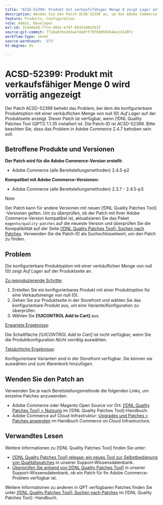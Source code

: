 ```yaml
---
title: "ACSD-52399: Produkt mit verkaufsfähiger Menge 0 zeigt Lager an"
description: Wenden Sie den Patch ACSD-52399 an, um das Adobe Commerce-Problem zu beheben, bei dem die konfigurierbare Produktoption mit der Verkaufsmenge "0"auf der Produktseite *In Stock* angezeigt wird.
feature: Products, Configuration
role: Admin, Developer
exl-id: 3c9e6edd-f7ce-492e-b74f-68354d8e2633
source-git-commit: 7718a835e343ae7da9ff79f690503b4ee1d140fc
workflow-type: tm+mt
source-wordcount: '371'
ht-degree: 0%

---
```


# ACSD-52399: Produkt mit verkaufsfähiger Menge 0 wird vorrätig angezeigt

Der Patch ACSD-52399 behebt das Problem, bei dem die konfigurierbare Produktoption mit einer verkäuflichen Menge von null (0) *Auf Lager* auf der Produktseite anzeigt. Dieser Patch ist verfügbar, wenn [!DNL Quality Patches Tool (QPT)] 1.1.35 installiert ist. Die Patch-ID ist ACSD-52399. Bitte beachten Sie, dass das Problem in Adobe Commerce 2.4.7 behoben sein soll.

## Betroffene Produkte und Versionen

**Der Patch wird für die Adobe Commerce-Version erstellt:**

* Adobe Commerce (alle Bereitstellungsmethoden) 2.4.5-p2

**Kompatibel mit Adobe Commerce-Versionen:**

* Adobe Commerce (alle Bereitstellungsmethoden) 2.3.7 - 2.4.5-p3

>[!NOTE]
>
>Der Patch kann für andere Versionen mit neuen [!DNL Quality Patches Tool] -Versionen gelten. Um zu überprüfen, ob der Patch mit Ihrer Adobe Commerce-Version kompatibel ist, aktualisieren Sie das Paket `magento/quality-patches` auf die neueste Version und überprüfen Sie die Kompatibilität auf der Seite [[!DNL Quality Patches Tool]: Suchen nach Patches](https://experienceleague.adobe.com/tools/commerce-quality-patches/index.html). Verwenden Sie die Patch-ID als Suchschlüsselwort, um den Patch zu finden.

## Problem

Die konfigurierbare Produktoption mit einer verkäuflichen Menge von null (0) zeigt *Auf Lager* auf der Produktseite an.

<u>Zu reproduzierende Schritte</u>:

1. Erstellen Sie ein konfigurierbares Produkt mit einer Produktoption für eine Verkaufsmenge von null (0).
1. Gehen Sie zur Produktseite in der Storefront und wählen Sie das konfigurierbare Produkt aus, um eine Variante/Konfiguration zu überprüfen.
1. Wählen Sie **[!UICONTROL Add to Cart]** aus.

<u>Erwartete Ergebnisse</u>:

Die Schaltfläche *[!UICONTROL Add to Cart]* ist nicht verfügbar, wenn Sie die Produktkonfiguration *Nicht vorrätig* auswählen.

<u>Tatsächliche Ergebnisse</u>:

Konfigurierbare Varianten sind in der Storefront verfügbar. Sie können sie auswählen und zum Warenkorb hinzufügen.

## Wenden Sie den Patch an

Verwenden Sie je nach Bereitstellungsmethode die folgenden Links, um einzelne Patches anzuwenden:

* Adobe Commerce oder Magento Open Source vor Ort: [[!DNL Quality Patches Tool] > Nutzung](https://experienceleague.adobe.com/docs/commerce-operations/tools/quality-patches-tool/usage.html) im [!DNL Quality Patches Tool]-Handbuch.
* Adobe Commerce auf Cloud-Infrastruktur: [Upgrades und Patches > Patches anwenden](https://experienceleague.adobe.com/docs/commerce-cloud-service/user-guide/develop/upgrade/apply-patches.html) im Handbuch Commerce on Cloud Infrastructure.

## Verwandtes Lesen

Weitere Informationen zu [!DNL Quality Patches Tool] finden Sie unter:

* [[!DNL Quality Patches Tool] release: ein neues Tool zur Selbstbedienung von Qualitätspatches](/help/announcements/adobe-commerce-announcements/magento-quality-patches-released-new-tool-to-self-serve-quality-patches.md) in unserer Support-Wissensdatenbank.
* [Überprüfen Sie anhand von  [!DNL Quality Patches Tool]](/help/support-tools/patches-available-in-qpt-tool/check-patch-for-magento-issue-with-magento-quality-patches.md) in unserer Support-Wissensdatenbank, ob ein Patch für Ihr Adobe Commerce-Problem verfügbar ist.

Weitere Informationen zu anderen in QPT verfügbaren Patches finden Sie unter [[!DNL Quality Patches Tool]: Suchen nach Patches](https://experienceleague.adobe.com/tools/commerce-quality-patches/index.html) im [!DNL Quality Patches Tool] -Handbuch.
